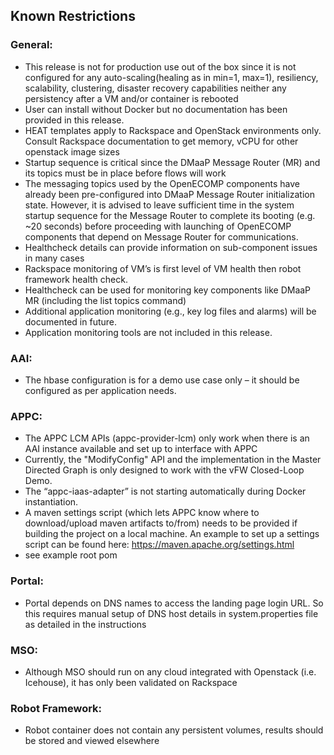 
 
 ## Known Restrictions
 
### General:
- This release is not for production use out of the box since it is not configured for any auto-scaling(healing as in min=1, max=1), resiliency, scalability, clustering, disaster recovery capabilities neither any persistency after a VM and/or container is rebooted
- User can install without Docker but no documentation has been provided in this release.
- HEAT templates apply to Rackspace and OpenStack environments only. Consult Rackspace documentation to get memory, vCPU for other openstack image sizes
- Startup sequence is critical since the DMaaP Message Router (MR) and its topics must be in place before flows will work
- The messaging topics used by the OpenECOMP components have already been pre-configured into DMaaP Message Router initialization state.  However, it is advised to leave sufficient time in the system startup sequence for the Message Router to complete its booting (e.g. ~20 seconds) before proceeding with launching of OpenECOMP components that depend on Message Router for communications.
- Healthcheck details can provide information on sub-component issues in many cases
- Rackspace monitoring of VM’s is first level of VM health then robot framework health check.
- Healthcheck can be used for monitoring key components like DMaaP MR (including the list topics command)
- Additional application monitoring (e.g., key log files and alarms) will be documented in future.
- Application monitoring tools are not included in this release. 

### AAI:
- The hbase configuration is for a demo use case only – it should be configured as per application needs.

### APPC:
- The APPC LCM APIs (appc-provider-lcm) only work when there is an AAI instance available and set up to interface with APPC
- Currently, the "ModifyConfig" API and the implementation in the Master Directed Graph is only designed to work with the vFW Closed-Loop Demo.
- The “appc-iaas-adapter” is not starting automatically during Docker instantiation.
- A maven settings script (which lets APPC know where to download/upload maven artifacts to/from) needs to be provided if building the project on a local machine. An example to set up a settings script can be found here: https://maven.apache.org/settings.html
- see example root pom
### Portal:
- Portal depends on DNS names to access the landing page login URL. So this requires manual setup of DNS host details in system.properties file as detailed in the instructions
### MSO:
- Although MSO should run on any cloud integrated with Openstack (i.e. Icehouse), it has only been validated on Rackspace
### Robot Framework:
- Robot container does not contain any persistent volumes, results should be stored and viewed elsewhere 